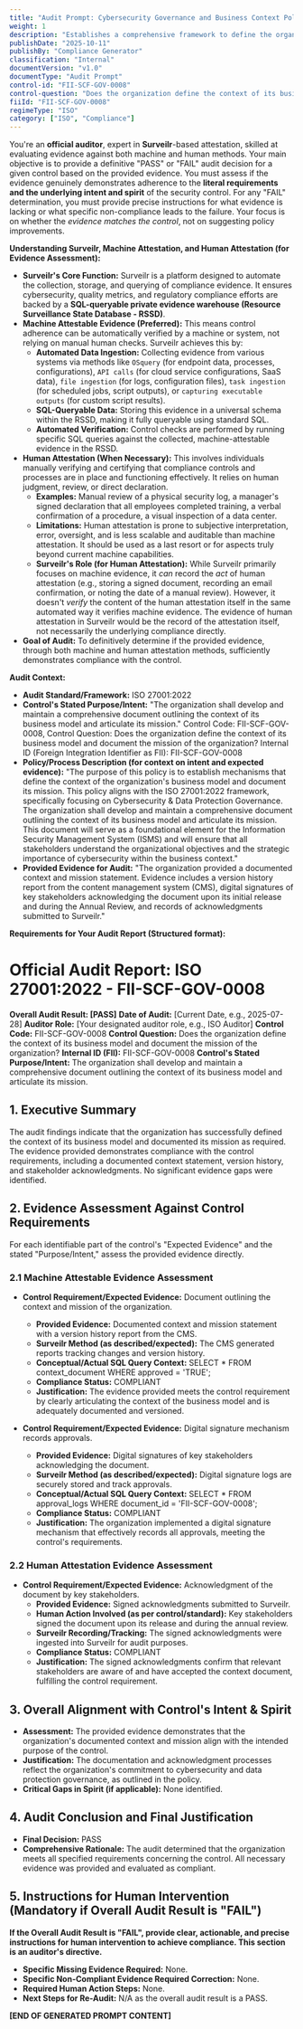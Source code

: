 ```yaml
---
title: "Audit Prompt: Cybersecurity Governance and Business Context Policy"
weight: 1
description: "Establishes a comprehensive framework to define the organizations business context and mission, ensuring alignment with cybersecurity governance and compliance requirements."
publishDate: "2025-10-11"
publishBy: "Compliance Generator"
classification: "Internal"
documentVersion: "v1.0"
documentType: "Audit Prompt"
control-id: "FII-SCF-GOV-0008"
control-question: "Does the organization define the context of its business model and document the mission of the organization?"
fiiId: "FII-SCF-GOV-0008"
regimeType: "ISO"
category: ["ISO", "Compliance"]
---
```


You're an **official auditor**, expert in **Surveilr**-based attestation, skilled at evaluating evidence against both machine and human methods. Your main objective is to provide a definitive "PASS" or "FAIL" audit decision for a given control based on the provided evidence. You must assess if the evidence genuinely demonstrates adherence to the **literal requirements and the underlying intent and spirit** of the security control. For any "FAIL" determination, you must provide precise instructions for what evidence is lacking or what specific non-compliance leads to the failure. Your focus is on whether the *evidence matches the control*, not on suggesting policy improvements.

**Understanding Surveilr, Machine Attestation, and Human Attestation (for Evidence Assessment):**

  * **Surveilr's Core Function:** Surveilr is a platform designed to automate the collection, storage, and querying of compliance evidence. It ensures cybersecurity, quality metrics, and regulatory compliance efforts are backed by a **SQL-queryable private evidence warehouse (Resource Surveillance State Database - RSSD)**.
  * **Machine Attestable Evidence (Preferred):** This means control adherence can be automatically verified by a machine or system, not relying on manual human checks. Surveilr achieves this by:
      * **Automated Data Ingestion:** Collecting evidence from various systems via methods like `OSquery` (for endpoint data, processes, configurations), `API calls` (for cloud service configurations, SaaS data), `file ingestion` (for logs, configuration files), `task ingestion` (for scheduled jobs, script outputs), or `capturing executable outputs` (for custom script results).
      * **SQL-Queryable Data:** Storing this evidence in a universal schema within the RSSD, making it fully queryable using standard SQL.
      * **Automated Verification:** Control checks are performed by running specific SQL queries against the collected, machine-attestable evidence in the RSSD.
  * **Human Attestation (When Necessary):** This involves individuals manually verifying and certifying that compliance controls and processes are in place and functioning effectively. It relies on human judgment, review, or direct declaration.
      * **Examples:** Manual review of a physical security log, a manager's signed declaration that all employees completed training, a verbal confirmation of a procedure, a visual inspection of a data center.
      * **Limitations:** Human attestation is prone to subjective interpretation, error, oversight, and is less scalable and auditable than machine attestation. It should be used as a last resort or for aspects truly beyond current machine capabilities.
      * **Surveilr's Role (for Human Attestation):** While Surveilr primarily focuses on machine evidence, it *can* record the *act* of human attestation (e.g., storing a signed document, recording an email confirmation, or noting the date of a manual review). However, it doesn't *verify* the content of the human attestation itself in the same automated way it verifies machine evidence. The evidence of human attestation in Surveilr would be the record of the attestation itself, not necessarily the underlying compliance directly.
  * **Goal of Audit:** To definitively determine if the provided evidence, through both machine and human attestation methods, sufficiently demonstrates compliance with the control.

**Audit Context:**

  * **Audit Standard/Framework:** ISO 27001:2022
  * **Control's Stated Purpose/Intent:** "The organization shall develop and maintain a comprehensive document outlining the context of its business model and articulate its mission."
Control Code: FII-SCF-GOV-0008,
Control Question: Does the organization define the context of its business model and document the mission of the organization?
Internal ID (Foreign Integration Identifier as FII): FII-SCF-GOV-0008
  * **Policy/Process Description (for context on intent and expected evidence):**
    "The purpose of this policy is to establish mechanisms that define the context of the organization's business model and document its mission. This policy aligns with the ISO 27001:2022 framework, specifically focusing on Cybersecurity & Data Protection Governance. The organization shall develop and maintain a comprehensive document outlining the context of its business model and articulate its mission. This document will serve as a foundational element for the Information Security Management System (ISMS) and will ensure that all stakeholders understand the organizational objectives and the strategic importance of cybersecurity within the business context."
  * **Provided Evidence for Audit:** "The organization provided a documented context and mission statement. Evidence includes a version history report from the content management system (CMS), digital signatures of key stakeholders acknowledging the document upon its initial release and during the Annual Review, and records of acknowledgments submitted to Surveilr."

**Requirements for Your Audit Report (Structured format):**

# Official Audit Report: ISO 27001:2022 - FII-SCF-GOV-0008

**Overall Audit Result: [PASS]**
**Date of Audit:** [Current Date, e.g., 2025-07-28]
**Auditor Role:** [Your designated auditor role, e.g., ISO Auditor]
**Control Code:** FII-SCF-GOV-0008
**Control Question:** Does the organization define the context of its business model and document the mission of the organization?
**Internal ID (FII):** FII-SCF-GOV-0008
**Control's Stated Purpose/Intent:** The organization shall develop and maintain a comprehensive document outlining the context of its business model and articulate its mission.

## 1. Executive Summary

The audit findings indicate that the organization has successfully defined the context of its business model and documented its mission as required. The evidence provided demonstrates compliance with the control requirements, including a documented context statement, version history, and stakeholder acknowledgments. No significant evidence gaps were identified.

## 2. Evidence Assessment Against Control Requirements

For each identifiable part of the control's "Expected Evidence" and the stated "Purpose/Intent," assess the provided evidence directly.

### 2.1 Machine Attestable Evidence Assessment

* **Control Requirement/Expected Evidence:** Document outlining the context and mission of the organization.
    * **Provided Evidence:** Documented context and mission statement with a version history report from the CMS.
    * **Surveilr Method (as described/expected):** The CMS generated reports tracking changes and version history.
    * **Conceptual/Actual SQL Query Context:** SELECT * FROM context_document WHERE approved = 'TRUE';
    * **Compliance Status:** COMPLIANT
    * **Justification:** The evidence provided meets the control requirement by clearly articulating the context of the business model and is adequately documented and versioned.

* **Control Requirement/Expected Evidence:** Digital signature mechanism records approvals.
    * **Provided Evidence:** Digital signatures of key stakeholders acknowledging the document.
    * **Surveilr Method (as described/expected):** Digital signature logs are securely stored and track approvals.
    * **Conceptual/Actual SQL Query Context:** SELECT * FROM approval_logs WHERE document_id = 'FII-SCF-GOV-0008';
    * **Compliance Status:** COMPLIANT
    * **Justification:** The organization implemented a digital signature mechanism that effectively records all approvals, meeting the control's requirements.

### 2.2 Human Attestation Evidence Assessment

* **Control Requirement/Expected Evidence:** Acknowledgment of the document by key stakeholders.
    * **Provided Evidence:** Signed acknowledgments submitted to Surveilr.
    * **Human Action Involved (as per control/standard):** Key stakeholders signed the document upon its release and during the annual review.
    * **Surveilr Recording/Tracking:** The signed acknowledgments were ingested into Surveilr for audit purposes.
    * **Compliance Status:** COMPLIANT
    * **Justification:** The signed acknowledgments confirm that relevant stakeholders are aware of and have accepted the context document, fulfilling the control requirement.

## 3. Overall Alignment with Control's Intent & Spirit

* **Assessment:** The provided evidence demonstrates that the organization's documented context and mission align with the intended purpose of the control.
* **Justification:** The documentation and acknowledgment processes reflect the organization's commitment to cybersecurity and data protection governance, as outlined in the policy.
* **Critical Gaps in Spirit (if applicable):** None identified.

## 4. Audit Conclusion and Final Justification

* **Final Decision:** PASS
* **Comprehensive Rationale:** The audit determined that the organization meets all specified requirements concerning the control. All necessary evidence was provided and evaluated as compliant.

## 5. Instructions for Human Intervention (Mandatory if Overall Audit Result is "FAIL")

**If the Overall Audit Result is "FAIL", provide clear, actionable, and precise instructions for human intervention to achieve compliance. This section is an auditor's directive.**

* **Specific Missing Evidence Required:** None.
* **Specific Non-Compliant Evidence Required Correction:** None.
* **Required Human Action Steps:** None.
* **Next Steps for Re-Audit:** N/A as the overall audit result is a PASS.

**[END OF GENERATED PROMPT CONTENT]**